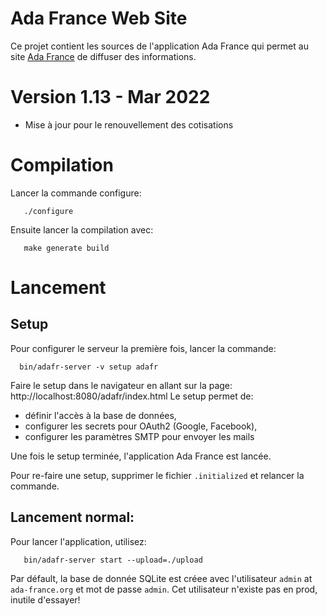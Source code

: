 # Ada France Web Site

Ce projet contient les sources de l'application Ada France qui permet
au site [Ada France](https://www.ada-france.org) de diffuser des informations.

# Version 1.13 - Mar 2022

- Mise à jour pour le renouvellement des cotisations

# Compilation

Lancer la commande configure:
```
   ./configure
```
Ensuite lancer la compilation avec:
```
   make generate build
```

# Lancement

## Setup

Pour configurer le serveur la première fois, lancer la commande:

```
  bin/adafr-server -v setup adafr
```

Faire le setup dans le navigateur en allant sur la page: http://localhost:8080/adafr/index.html
Le setup permet de:

* définir l'accès à la base de données,
* configurer les secrets pour OAuth2 (Google, Facebook),
* configurer les paramètres SMTP pour envoyer les mails

Une fois le setup terminée, l'application Ada France est lancée.

Pour re-faire une setup, supprimer le fichier `.initialized` et relancer la commande.

## Lancement normal:

Pour lancer l'application, utilisez:
```
   bin/adafr-server start --upload=./upload
```

Par défault, la base de donnée SQLite est créee avec l'utilisateur `admin` at `ada-france.org` et mot de passe `admin`.
Cet utilisateur n'existe pas en prod, inutile d'essayer!
